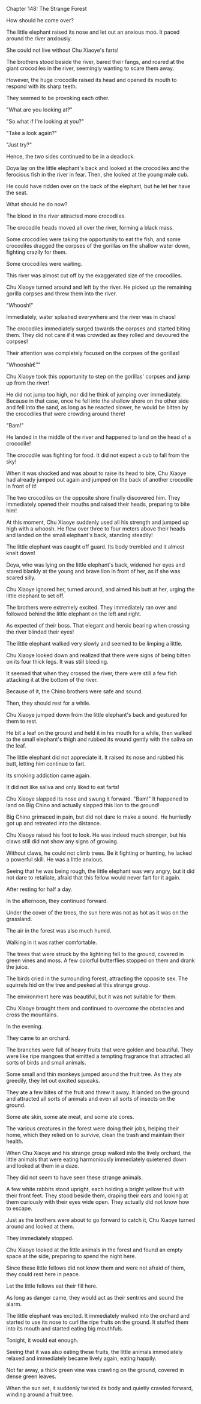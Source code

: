Chapter 148: The Strange Forest

How should he come over?

The little elephant raised its nose and let out an anxious moo. It paced around the river anxiously.

She could not live without Chu Xiaoye's farts\!

The brothers stood beside the river, bared their fangs, and roared at the giant crocodiles in the river, seemingly wanting to scare them away.

However, the huge crocodile raised its head and opened its mouth to respond with its sharp teeth.

They seemed to be provoking each other.

"What are you looking at?"

"So what if I'm looking at you?"

"Take a look again?"

"Just try?"

Hence, the two sides continued to be in a deadlock.

Doya lay on the little elephant's back and looked at the crocodiles and the ferocious fish in the river in fear. Then, she looked at the young male cub.

He could have ridden over on the back of the elephant, but he let her have the seat.

What should he do now?

The blood in the river attracted more crocodiles.

The crocodile heads moved all over the river, forming a black mass.

Some crocodiles were taking the opportunity to eat the fish, and some crocodiles dragged the corpses of the gorillas on the shallow water down, fighting crazily for them.

Some crocodiles were waiting.

This river was almost cut off by the exaggerated size of the crocodiles.

Chu Xiaoye turned around and left by the river. He picked up the remaining gorilla corpses and threw them into the river.

"Whoosh\!"

Immediately, water splashed everywhere and the river was in chaos\!

The crocodiles immediately surged towards the corpses and started biting them. They did not care if it was crowded as they rolled and devoured the corpses\!

Their attention was completely focused on the corpses of the gorillas\!

"Whooshâ€”"

Chu Xiaoye took this opportunity to step on the gorillas' corpses and jump up from the river\!

He did not jump too high, nor did he think of jumping over immediately. Because in that case, once he fell into the shallow shore on the other side and fell into the sand, as long as he reacted slower, he would be bitten by the crocodiles that were crowding around there\!

"Bam\!"

He landed in the middle of the river and happened to land on the head of a crocodile\!

The crocodile was fighting for food. It did not expect a cub to fall from the sky\!

When it was shocked and was about to raise its head to bite, Chu Xiaoye had already jumped out again and jumped on the back of another crocodile in front of it\!

The two crocodiles on the opposite shore finally discovered him. They immediately opened their mouths and raised their heads, preparing to bite him\!

At this moment, Chu Xiaoye suddenly used all his strength and jumped up high with a whoosh. He flew over three to four meters above their heads and landed on the small elephant's back, standing steadily\!

The little elephant was caught off guard. Its body trembled and it almost knelt down\!

Doya, who was lying on the little elephant's back, widened her eyes and stared blankly at the young and brave lion in front of her, as if she was scared silly.

Chu Xiaoye ignored her, turned around, and aimed his butt at her, urging the little elephant to set off.

The brothers were extremely excited. They immediately ran over and followed behind the little elephant on the left and right.

As expected of their boss. That elegant and heroic bearing when crossing the river blinded their eyes\!

The little elephant walked very slowly and seemed to be limping a little.

Chu Xiaoye looked down and realized that there were signs of being bitten on its four thick legs. It was still bleeding.

It seemed that when they crossed the river, there were still a few fish attacking it at the bottom of the river.

Because of it, the Chino brothers were safe and sound.

Then, they should rest for a while.

Chu Xiaoye jumped down from the little elephant's back and gestured for them to rest.

He bit a leaf on the ground and held it in his mouth for a while, then walked to the small elephant's thigh and rubbed its wound gently with the saliva on the leaf.

The little elephant did not appreciate it. It raised its nose and rubbed his butt, letting him continue to fart.

Its smoking addiction came again.

It did not like saliva and only liked to eat farts\!

Chu Xiaoye slapped its nose and swung it forward. "Bam\!" It happened to land on Big Chino and actually slapped this lion to the ground\!

Big Chino grimaced in pain, but did not dare to make a sound. He hurriedly got up and retreated into the distance.

Chu Xiaoye raised his foot to look. He was indeed much stronger, but his claws still did not show any signs of growing.

Without claws, he could not climb trees. Be it fighting or hunting, he lacked a powerful skill. He was a little anxious.

Seeing that he was being rough, the little elephant was very angry, but it did not dare to retaliate, afraid that this fellow would never fart for it again.

After resting for half a day.

In the afternoon, they continued forward.

Under the cover of the trees, the sun here was not as hot as it was on the grassland.

The air in the forest was also much humid.

Walking in it was rather comfortable.

The trees that were struck by the lightning fell to the ground, covered in green vines and moss. A few colorful butterflies stopped on them and drank the juice.

The birds cried in the surrounding forest, attracting the opposite sex. The squirrels hid on the tree and peeked at this strange group.

The environment here was beautiful, but it was not suitable for them.

Chu Xiaoye brought them and continued to overcome the obstacles and cross the mountains.

In the evening.

They came to an orchard.

The branches were full of heavy fruits that were golden and beautiful. They were like ripe mangoes that emitted a tempting fragrance that attracted all sorts of birds and small animals.

Some small and thin monkeys jumped around the fruit tree. As they ate greedily, they let out excited squeaks.

They ate a few bites of the fruit and threw it away. It landed on the ground and attracted all sorts of animals and even all sorts of insects on the ground.

Some ate skin, some ate meat, and some ate cores.

The various creatures in the forest were doing their jobs, helping their home, which they relied on to survive, clean the trash and maintain their health.

When Chu Xiaoye and his strange group walked into the lively orchard, the little animals that were eating harmoniously immediately quietened down and looked at them in a daze.

They did not seem to have seen these strange animals.

A few white rabbits stood upright, each holding a bright yellow fruit with their front feet. They stood beside them, draping their ears and looking at them curiously with their eyes wide open. They actually did not know how to escape.

Just as the brothers were about to go forward to catch it, Chu Xiaoye turned around and looked at them.

They immediately stopped.

Chu Xiaoye looked at the little animals in the forest and found an empty space at the side, preparing to spend the night here.

Since these little fellows did not know them and were not afraid of them, they could rest here in peace.

Let the little fellows eat their fill here.

As long as danger came, they would act as their sentries and sound the alarm.

The little elephant was excited. It immediately walked into the orchard and started to use its nose to curl the ripe fruits on the ground. It stuffed them into its mouth and started eating big mouthfuls.

Tonight, it would eat enough.

Seeing that it was also eating these fruits, the little animals immediately relaxed and immediately became lively again, eating happily.

Not far away, a thick green vine was crawling on the ground, covered in dense green leaves.

When the sun set, it suddenly twisted its body and quietly crawled forward, winding around a fruit tree.